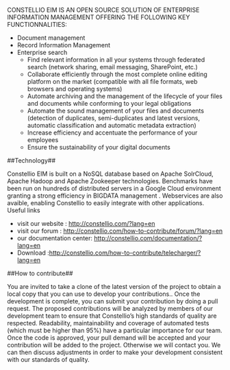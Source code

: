 CONSTELLIO EIM IS AN OPEN SOURCE SOLUTION OF ENTERPRISE INFORMATION MANAGEMENT OFFERING THE FOLLOWING KEY FUNCTIONNALITIES:
* Document management
* Record Information Management
* Enterprise search
  * Find relevant information in all your systems through federated search (network sharing, email messaging, SharePoint, etc.)
  * Collaborate efficiently through the most complete online editing platform on the market (compatible with all file formats, web browsers and operating systems)
  * Automate archiving and the management of the lifecycle of your files and documents while conforming to your legal obligations
  * Automate the sound management of your files and documents (detection of duplicates, semi-duplicates and latest versions, automatic classification and automatic metadata extraction)
  * Increase efficiency and accentuate the performance of your employees
  * Ensure the sustainability of your digital documents
 
##Technology##

Constellio EIM is built on a NoSQL database based on Apache SolrCloud, Apache Hadoop and Apache Zookeeper technologies. Benchmarks have been run on hundreds of distributed servers in a Google Cloud environment granting a strong efficiency in BIGDATA management . Webservices are also avaible, enabling Constellio to easily integrate with other applications.
Useful links
- visit our website : http://constellio.com/?lang=en
- visit our forum : http://constellio.com/how-to-contribute/forum/?lang=en
-	our documentation center: http://constellio.com/documentation/?lang=en
-	Download :http://constellio.com/how-to-contribute/telecharger/?lang=en

##How to contribute##

You are invited to take a clone of the latest version of the project to obtain a local copy that you can use to develop your contributions.. Once the development is complete, you can submit your contribution by doing a pull request. The proposed contributions will be analyzed by members of our development team to ensure that Constellio’s high standards of quality are respected. Readability, maintainability and coverage of automated tests (which must be higher than 95%) have a particular importance for our team. Once the code is approved, your pull demand will be accepted and your contribution will be added to the project. Otherwise we will contact you. We can then discuss adjustments in order to make your development consistent with our standards of quality.
